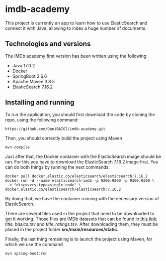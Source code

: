 # imdb-academy
This project is currently an app to learn how to use ElasticSearch and connect it with Java, allowing to index a huge number of documents.

## Technologies and versions
The IMDb academy first version has been written using the following:
- Java 17.0.2
- Docker
- SpringBoot 2.6.6
- Apache Maven 3.8.5
- ElasticSearch 7.16.2

## Installing and running
To run the application, you should first download the code by cloning the repo, using the following command:
```
https://github.com/DaniBAIG7/imdb-academy.git
```
Then, you should correctly build the project using Maven
```
mvn compile
```
Just after that, the Docker container with the ElasticSearch image should be ran. For this you have to download the ElasticSearch 7.16.2 image first. You can do both things by running the next commands:
```
docker pull docker.elastic.co/elasticsearch/elasticsearch:7.16.2
docker run -d --name elasticsearch-imdb -p 9200:9200 -p 9300:9300 \
 -e "discovery.type=single-node" \
docker.elastic.co/elasticsearch/elasticsearch:7.16.2
```
By doing that, we have the container running with the necessary version of ElasticSearch.

There are several files used in the project that need to be downloaded to get it working. Those files are IMDb datasets that can be found in [this link](https://datasets.imdbws.com/); _title\_basics.tsv_ and _title\_ratings.tsv_.
After downloading them, they must be placed in the project folder **src/main/resources/static**.

Finally, the last thing remaining is to launch the project using Maven, for which we use the command
```
mvn spring-boot:run
